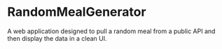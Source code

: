 # RandomMealGenerator
A web application designed to pull a random meal from a public API and then display the data in a clean UI.

